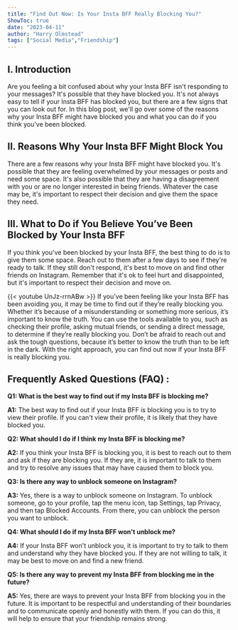 ```yaml
---
title: "Find Out Now: Is Your Insta BFF Really Blocking You?"
ShowToc: true 
date: "2023-04-11"
author: "Harry Olmstead" 
tags: ["Social Media","Friendship"]
---
```

## I. Introduction

Are you feeling a bit confused about why your Insta BFF isn't responding to your messages? It's possible that they have blocked you. It's not always easy to tell if your Insta BFF has blocked you, but there are a few signs that you can look out for. In this blog post, we'll go over some of the reasons why your Insta BFF might have blocked you and what you can do if you think you've been blocked.

## II. Reasons Why Your Insta BFF Might Block You

There are a few reasons why your Insta BFF might have blocked you. It's possible that they are feeling overwhelmed by your messages or posts and need some space. It's also possible that they are having a disagreement with you or are no longer interested in being friends. Whatever the case may be, it's important to respect their decision and give them the space they need.

## III. What to Do if You Believe You’ve Been Blocked by Your Insta BFF

If you think you've been blocked by your Insta BFF, the best thing to do is to give them some space. Reach out to them after a few days to see if they're ready to talk. If they still don't respond, it's best to move on and find other friends on Instagram. Remember that it's ok to feel hurt and disappointed, but it's important to respect their decision and move on.

{{< youtube UnJz-rrnABw >}} 
If you’ve been feeling like your Insta BFF has been avoiding you, it may be time to find out if they’re really blocking you. Whether it’s because of a misunderstanding or something more serious, it’s important to know the truth. You can use the tools available to you, such as checking their profile, asking mutual friends, or sending a direct message, to determine if they’re really blocking you. Don’t be afraid to reach out and ask the tough questions, because it’s better to know the truth than to be left in the dark. With the right approach, you can find out now if your Insta BFF is really blocking you.

## Frequently Asked Questions (FAQ) :
**Q1: What is the best way to find out if my Insta BFF is blocking me?**

**A1:** The best way to find out if your Insta BFF is blocking you is to try to view their profile. If you can't view their profile, it is likely that they have blocked you.

**Q2: What should I do if I think my Insta BFF is blocking me?**

**A2:** If you think your Insta BFF is blocking you, it is best to reach out to them and ask if they are blocking you. If they are, it is important to talk to them and try to resolve any issues that may have caused them to block you.

**Q3: Is there any way to unblock someone on Instagram?**

**A3:** Yes, there is a way to unblock someone on Instagram. To unblock someone, go to your profile, tap the menu icon, tap Settings, tap Privacy, and then tap Blocked Accounts. From there, you can unblock the person you want to unblock.

**Q4: What should I do if my Insta BFF won't unblock me?**

**A4:** If your Insta BFF won't unblock you, it is important to try to talk to them and understand why they have blocked you. If they are not willing to talk, it may be best to move on and find a new friend.

**Q5: Is there any way to prevent my Insta BFF from blocking me in the future?**

**A5:** Yes, there are ways to prevent your Insta BFF from blocking you in the future. It is important to be respectful and understanding of their boundaries and to communicate openly and honestly with them. If you can do this, it will help to ensure that your friendship remains strong.


